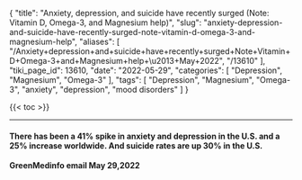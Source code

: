 {
    "title": "Anxiety, depression, and suicide have recently surged (Note: Vitamin D, Omega-3, and Magnesium help)",
    "slug": "anxiety-depression-and-suicide-have-recently-surged-note-vitamin-d-omega-3-and-magnesium-help",
    "aliases": [
        "/Anxiety+depression+and+suicide+have+recently+surged+Note+Vitamin+D+Omega-3+and+Magnesium+help+\u2013+May+2022",
        "/13610"
    ],
    "tiki_page_id": 13610,
    "date": "2022-05-29",
    "categories": [
        "Depression",
        "Magnesium",
        "Omega-3"
    ],
    "tags": [
        "Depression",
        "Magnesium",
        "Omega-3",
        "anxiety",
        "depression",
        "mood disorders"
    ]
}


{{< toc >}}

---

#### There has been a 41% spike in anxiety and depression in the U.S. and a 25% increase worldwide. And suicide rates are up 30% in the U.S.

 **GreenMedinfo email May 29,2022**